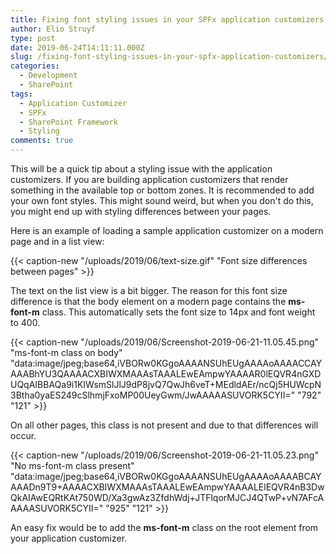 ```yaml
---
title: Fixing font styling issues in your SPFx application customizers
author: Elio Struyf
type: post
date: 2019-06-24T14:11:11.000Z
slug: /fixing-font-styling-issues-in-your-spfx-application-customizers/
categories:
  - Development
  - SharePoint
tags:
  - Application Customizer
  - SPFx
  - SharePoint Framework
  - Styling
comments: true
---
```


This will be a quick tip about a styling issue with the application customizers. If you are building application customizers that render something in the available top or bottom zones. It is recommended to add your own font styles. This might sound weird, but when you don't do this, you might end up with styling differences between your pages.

Here is an example of loading a sample application customizer on a modern page and in a list view:

{{< caption-new "/uploads/2019/06/text-size.gif" "Font size differences between pages" >}}

The text on the list view is a bit bigger. The reason for this font size difference is that the body element on a modern page contains the **ms-font-m** class. This automatically sets the font size to 14px and font weight to 400.

{{< caption-new "/uploads/2019/06/Screenshot-2019-06-21-11.05.45.png" "ms-font-m class on body"  "data:image/jpeg;base64,iVBORw0KGgoAAAANSUhEUgAAAAoAAAACCAYAAABhYU3QAAAACXBIWXMAAAsTAAALEwEAmpwYAAAAR0lEQVR4nGXDUQqAIBBAQa9i1KIWsmSlJlJ9dP8jvQ7QwJh6veT+MEdldAEr/ncQj5HUWcpN3Btha0yaES249cSlhmjFxoMP00UeyGwm/JwAAAAASUVORK5CYII=" "792" "121" >}}

On all other pages, this class is not present and due to that differences will occur.

{{< caption-new "/uploads/2019/06/Screenshot-2019-06-21-11.05.23.png" "No ms-font-m class present"  "data:image/jpeg;base64,iVBORw0KGgoAAAANSUhEUgAAAAoAAAABCAYAAADn9T9+AAAACXBIWXMAAAsTAAALEwEAmpwYAAAALElEQVR4nB3DwQkAIAwEQRtKAt750WD/Xa3gwAz3ZfdhWdj+JTFlqorMJCJ4QTwP+vN7AFcAAAAASUVORK5CYII=" "925" "121" >}}

An easy fix would be to add the **ms-font-m** class on the root element from your application customizer.
